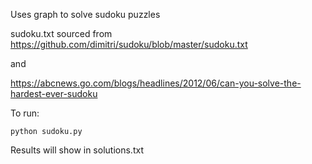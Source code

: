 Uses graph to solve sudoku puzzles

sudoku.txt sourced from https://github.com/dimitri/sudoku/blob/master/sudoku.txt 

and

https://abcnews.go.com/blogs/headlines/2012/06/can-you-solve-the-hardest-ever-sudoku

To run:

`python sudoku.py`

Results will show in solutions.txt

